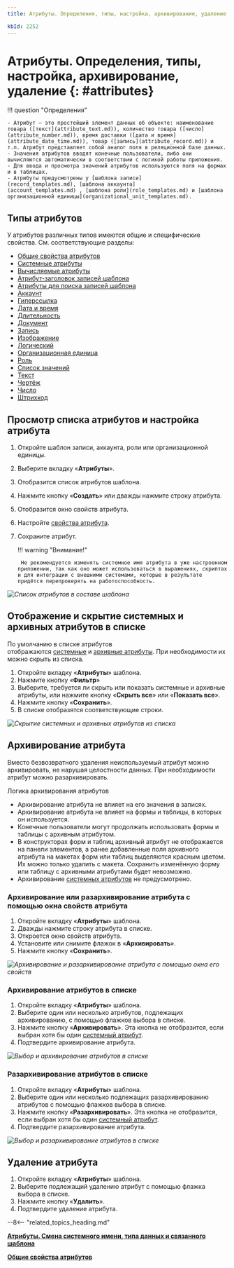 ```yaml
---
title: Атрибуты. Определения, типы, настройка, архивирование, удаление

kbId: 2252
---
```


# Атрибуты. Определения, типы, настройка, архивирование, удаление {: #attributes}

!!! question "Определения"

    - Атрибут — это простейший элемент данных об объекте: наименование товара ([текст](attribute_text.md)), количество товара ([число](attribute_number.md)), время доставки ([дата и время](attribute_date_time.md)), товар ([запись](attribute_record.md)) и т.п. Атрибут представляет собой аналог поля в реляционной базе данных.
    - Значения атрибутов вводят конечные пользователи, либо они вычисляются автоматически в соответствии с логикой работы приложения.
    - Для ввода и просмотра значений атрибутов используются поля на формах и в таблицах.
    - Атрибуты предусмотрены у [шаблона записи](record_templates.md), [шаблона аккаунта](account_templates.md) , [шаблона роли](role_templates.md) и [шаблона организационной единицы](organizational_unit_templates.md).

## Типы атрибутов

У атрибутов различных типов имеются общие и специфические свойства. См. соответствующие разделы:

- [Общие свойства атрибутов](attribute_common_properties.md)
- [Системные атрибуты](system_attributes.md)
- [Вычисляемые атрибуты](calculated_attribute.md)
- [Атрибут-заголовок записей шаблона](displayed_attribute.md)
- [Атрибуты для поиска записей шаблона](searchable_attribute.md)
- [Аккаунт](attribute_account.md)
- [Гиперссылка](attribute_hyperlink.md)
- [Дата и время](attribute_date_time.md)
- [Длительность](attribute_duration.md)
- [Документ](attribute_document.md)
- [Запись](attribute_record.md)
- [Изображение](attribute_image.md)
- [Логический](attribute_boolean.md)
- [Организационная единица](attribute_organizational_unit.md)
- [Роль](attribute_role.md)
- [Список значений](attribute_enum.md)
- [Текст](attribute_text.md)
- [Чертёж](attribute_drawing.md)
- [Число](attribute_number.md)
- [Штрихкод](attribute_barcode.md)

## Просмотр списка атрибутов и настройка атрибута

1. Откройте шаблон записи, аккаунта, роли или организационной единицы.
2. Выберите вкладку «**Атрибуты**».
3. Отобразится список атрибутов шаблона.
4. Нажмите кнопку «**Создать**» или дважды нажмите строку атрибута.
5. Отобразится окно свойств атрибута.
6. Настройте [свойства атрибута](attribute_common_properties.md).
7. Сохраните атрибут.

    !!! warning "Внимание!"
        
        Не рекомендуется изменять системное имя атрибута в уже настроенном приложении, так как оно может использоваться в выражениях, скриптах и для интеграции с внешними системами, которые в результате придётся перепроверять на работоспособность.

_![Список атрибутов в составе шаблона](attribute_list.png)_

## Отображение и скрытие системных и архивных атрибутов в списке

По умолчанию в списке атрибутов отображаются [системные](system_attributes.md) и [архивные атрибуты](#архивирование-атрибута). При необходимости их можно скрыть из списка.

1. Откройте вкладку «**Атрибуты**» шаблона.
2. Нажмите кнопку «**Фильтр**»
3. Выберите, требуется ли скрыть или показать системные и архивные атрибуты, или нажмите кнопку «**Скрыть все**» или «**Показать все**».
4. Нажмите кнопку «**Сохранить**».
5. В списке отобразятся соответствующие строки.

_![Скрытие системных и архивных атрибутов из списка](attribute_filter.png)_

## Архивирование атрибута

Вместо безвозвратного удаления неиспользуемый атрибут можно архивировать, не нарушая целостности данных. При необходимости атрибут можно разархивировать.

Логика архивирования атрибутов

- Архивирование атрибута не влияет на его значения в записях.
- Архивирование атрибута не влияет на формы и таблицы, в которых он используется.
- Конечные пользователи могут продолжать использовать формы и таблицы с архивным атрибутом.
- В конструкторах форм и таблиц архивный атрибут не отображается на панели элементов, а ранее добавленные поля архивного атрибута на макетах форм или таблиц выделяются красным цветом. Их можно только удалить с макета. Сохранить изменённую форму или таблицу с архивными атрибутами будет невозможно.
- Архивирование [системных атрибутов](system_attributes.md) не предусмотрено.

### Архивирование или разархивирование атрибута с помощью окна свойств атрибута

1. Откройте вкладку «**Атрибуты**» шаблона.
2. Дважды нажмите строку атрибута в списке.
3. Откроется окно свойств атрибута.
4. Установите или снимите флажок в «**Архивировать**».
5. Нажмите кнопку «**Сохранить**».

_![Архивирование и разархивирование атрибута с помощью окна его свойств](attribute_archive_checbox.png)_

### Архивирование атрибутов в списке

1. Откройте вкладку «**Атрибуты**» шаблона.
2. Выберите один или несколько атрибутов, подлежащих архивированию, с помощью флажков выбора в списке.
3. Нажмите кнопку «**Архивировать**». Эта кнопка не отобразится, если выбран хотя бы один [системный атрибут](system_attributes.md).
4. Подтвердите архивирование атрибута.

_![Выбор и архивирование атрибутов в списке](attribute_choice_to_archive.png)_

### Разархивирование атрибутов в списке

1. Откройте вкладку «**Атрибуты**» шаблона.
2. Выберите один или несколько подлежащих разархивированию атрибутов с помощью флажков выбора в списке.
3. Нажмите кнопку «**Разархивировать**». Эта кнопка не отобразится, если выбран хотя бы один [системный атрибут](system_attributes.md).
4. Подтвердите разархивирование атрибута.

_![Выбор и разархивирование атрибутов в списке](attribute_choice_to_unarchive.png)_

## Удаление атрибута

1. Откройте вкладку «**Атрибуты**» шаблона.
2. Выберите подлежащий удалению атрибут с помощью флажка выбора в списке.
3. Нажмите кнопку «**Удалить**».
4. Подтвердите удаление атрибута.

--8<-- "related_topics_heading.md"

**[Атрибуты. Смена системного имени, типа данных и связанного шаблона](attribute_change_type.md)**

**[Общие свойства атрибутов](attribute_common_properties.md)**